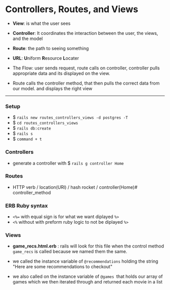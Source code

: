 # Controllers, Routes, and Views

- **View**: is what the user sees

- **Controller**: It coordinates the interaction between the user, the views, and the model

- **Route**: the path to seeing something

- **URL**: **U**niform **R**esource **L**ocater

- The Flow: user sends request, route calls on controller, controller pulls appropriate data and its displayed on the view.

- Route calls the controller method, that then pulls the correct data from our model. and displays the right view
---
### Setup
- $ `rails new routes_controllers_views -d postgres -T`
- $ `cd routes_controllers_views` 
- $ `rails db:create` 
- $ `rails s` 
- $ `command + t`


### Controllers
- generate a controller with $ `rails g controller Home`

### Routes
- HTTP verb / location(URl) / hash rocket / controller(Home)# controller_method

### ERB Ruby syntax
- `<%=` with equal sign is for what we want diplayed `%>`
- `<%` without with preform ruby logic to not be diplayed `%>`

### Views
- **game_recs.html.erb** :
rails will look for this file when the control method `game_recs` is called because we named them the same.

- we called the instance variable of `@recommendations` holding the string "Here are some recommendations to checkout"

- we also called on the instance variable of `@games `that holds our array of games which we then iterated through and returned each movie in a list
